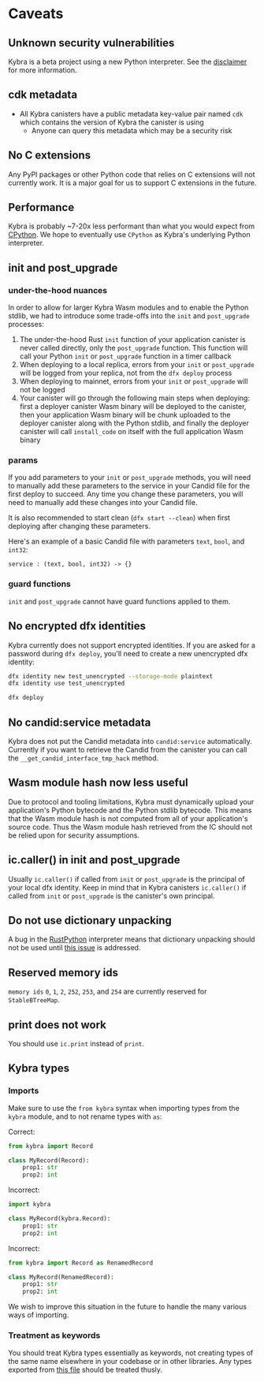 # Caveats

## Unknown security vulnerabilities

Kybra is a beta project using a new Python interpreter. See the [disclaimer](./kybra.md#disclaimer) for more information.

## cdk metadata

-   All Kybra canisters have a public metadata key-value pair named `cdk` which contains the version of Kybra the canister is using
    -   Anyone can query this metadata which may be a security risk

## No C extensions

Any PyPI packages or other Python code that relies on C extensions will not currently work. It is a major goal for us to support C extensions in the future.

## Performance

Kybra is probably ~7-20x less performant than what you would expect from [CPython](https://github.com/python/cpython). We hope to eventually use `CPython` as Kybra's underlying Python interpreter.

## init and post_upgrade

### under-the-hood nuances

In order to allow for larger Kybra Wasm modules and to enable the Python stdlib, we had to introduce some trade-offs into the `init` and `post_upgrade` processes:

1. The under-the-hood Rust `init` function of your application canister is never called directly, only the `post_upgrade` function. This function will call your Python `init` or `post_upgrade` function in a timer callback
2. When deploying to a local replica, errors from your `init` or `post_upgrade` will be logged from your replica, not from the `dfx deploy` process
3. When deploying to mainnet, errors from your `init` or `post_upgrade` will not be logged
4. Your canister will go through the following main steps when deploying: first a deployer canister Wasm binary will be deployed to the canister, then your application Wasm binary will be chunk uploaded to the deployer canister along with the Python stdlib, and finally the deployer canister will call `install_code` on itself with the full application Wasm binary

### params

If you add parameters to your `init` or `post_upgrade` methods, you will need to manually add these parameters to the service in your Candid file for the first deploy to succeed. Any time you change these parameters, you will need to manually add these changes into your Candid file.

It is also recommended to start clean (`dfx start --clean`) when first deploying after changing these parameters.

Here's an example of a basic Candid file with parameters `text`, `bool`, and `int32`:

```
service : (text, bool, int32) -> {}
```

### guard functions

`init` and `post_upgrade` cannot have guard functions applied to them.

## No encrypted dfx identities

Kybra currently does not support encrypted identities. If you are asked for a password during `dfx deploy`, you'll need to create a new unencrypted dfx identity:

```bash
dfx identity new test_unencrypted --storage-mode plaintext
dfx identity use test_unencrypted

dfx deploy
```

## No candid:service metadata

Kybra does not put the Candid metadata into `candid:service` automatically. Currently if you want to retrieve the Candid from the canister you can call the `__get_candid_interface_tmp_hack` method.

## Wasm module hash now less useful

Due to protocol and tooling limitations, Kybra must dynamically upload your application's Python bytecode and the Python stdlib bytecode. This means that the Wasm module hash is not computed from all of your application's source code. Thus the Wasm module hash retrieved from the IC should not be relied upon for security assumptions.

## ic.caller() in init and post_upgrade

Usually `ic.caller()` if called from `init` or `post_upgrade` is the principal of your local dfx identity. Keep in mind that in Kybra canisters `ic.caller()` if called from `init` or `post_upgrade` is the canister's own principal.

## Do not use dictionary unpacking

A bug in the [RustPython](https://github.com/RustPython/RustPython) interpreter means that dictionary unpacking should not be used until [this issue](https://github.com/RustPython/RustPython/issues/4932) is addressed.

## Reserved memory ids

`memory ids` `0`, `1`, `2`, `252`, `253`, and `254` are currently reserved for `StableBTreeMap`.

## print does not work

You should use `ic.print` instead of `print`.

## Kybra types

### Imports

Make sure to use the `from kybra` syntax when importing types from the `kybra` module, and to not rename types with `as`:

Correct:

```python
from kybra import Record

class MyRecord(Record):
    prop1: str
    prop2: int
```

Incorrect:

```python
import kybra

class MyRecord(kybra.Record):
    prop1: str
    prop2: int
```

Incorrect:

```python
from kybra import Record as RenamedRecord

class MyRecord(RenamedRecord):
    prop1: str
    prop2: int
```

We wish to improve this situation in the future to handle the many various ways of importing.

### Treatment as keywords

You should treat Kybra types essentially as keywords, not creating types of the same name elsewhere in your codebase or in other libraries. Any types exported from [this file](https://github.com/demergent-labs/kybra/blob/main/kybra/__init__.py) should be treated thusly.
